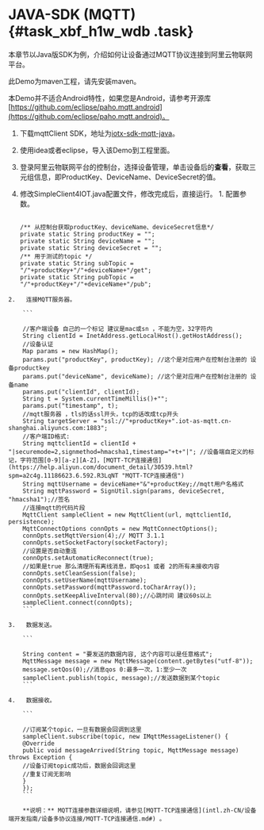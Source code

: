 # JAVA-SDK \(MQTT\) {#task_xbf_h1w_wdb .task}

本章节以Java版SDK为例，介绍如何让设备通过MQTT协议连接到阿里云物联网平台。

此Demo为maven工程，请先安装maven。

本Demo并不适合Android特性，如果您是Android，请参考开源库 [https://github.com/eclipse/paho.mqtt.android](https://github.com/eclipse/paho.mqtt.android)。

1.   下载mqttClient SDK，地址为[iotx-sdk-mqtt-java](http://aliyun-iot.oss-cn-hangzhou.aliyuncs.com/iotx-sdk-java/iotx-sdk-mqtt-java-20170526.zip)。 
2.   使用idea或者eclipse，导入该Demo到工程里面。 
3.  登录阿里云物联网平台的控制台，选择设备管理，单击设备后的**查看**，获取三元组信息，即ProductKey、DeviceName、DeviceSecret的值。 
4.   修改SimpleClient4IOT.java配置文件，修改完成后，直接运行。 
    1.   配置参数。 

        ```
        
        /** 从控制台获取productKey、deviceName、deviceSecret信息*/
        private static String productKey = "";
        private static String deviceName = "";
        private static String deviceSecret = "";
        /** 用于测试的topic */
        private static String subTopic = "/"+productKey+"/"+deviceName+"/get";
        private static String pubTopic = "/"+productKey+"/"+deviceName+"/pub";
        ```

    2.   连接MQTT服务器。 

        ```
        
        //客户端设备 自己的一个标记 建议是mac或sn ，不能为空，32字符内
        String clientId = InetAddress.getLocalHost().getHostAddress();
        //设备认证
        Map params = new HashMap();
        params.put("productKey", productKey); //这个是对应用户在控制台注册的 设备productkey
        params.put("deviceName", deviceName); //这个是对应用户在控制台注册的 设备name
        params.put("clientId", clientId);
        String t = System.currentTimeMillis()+"";
        params.put("timestamp", t);
        //mqtt服务器 ，tls的话ssl开头，tcp的话改成tcp开头
        String targetServer = "ssl://"+productKey+".iot-as-mqtt.cn-shanghai.aliyuncs.com:1883";
        //客户端ID格式:
        String mqttclientId = clientId + "|securemode=2,signmethod=hmacsha1,timestamp="+t+"|"; //设备端自定义的标记，字符范围[0-9][a-z][A-Z]，[MQTT-TCP连接通信](https://help.aliyun.com/document_detail/30539.html?spm=a2c4g.11186623.6.592.R3LqNT "MQTT-TCP连接通信")
        String mqttUsername = deviceName+"&"+productKey;//mqtt用户名格式
        String mqttPassword = SignUtil.sign(params, deviceSecret, "hmacsha1");//签名
        //连接mqtt的代码片段
        MqttClient sampleClient = new MqttClient(url, mqttclientId, persistence);
        MqttConnectOptions connOpts = new MqttConnectOptions();
        connOpts.setMqttVersion(4);// MQTT 3.1.1
        connOpts.setSocketFactory(socketFactory);
        //设置是否自动重连
        connOpts.setAutomaticReconnect(true);
        //如果是true 那么清理所有离线消息，即qos1 或者 2的所有未接收内容
        connOpts.setCleanSession(false);
        connOpts.setUserName(mqttUsername);
        connOpts.setPassword(mqttPassword.toCharArray());
        connOpts.setKeepAliveInterval(80);//心跳时间 建议60s以上
        sampleClient.connect(connOpts);
        ```

    3.   数据发送。 

        ```
        
        String content = "要发送的数据内容, 这个内容可以是任意格式";
        MqttMessage message = new MqttMessage(content.getBytes("utf-8"));
        message.setQos(0);//消息qos 0:最多一次，1:至少一次
        sampleClient.publish(topic, message);//发送数据到某个topic
        ```

    4.   数据接收。 

        ```
        
        //订阅某个topic，一旦有数据会回调到这里
        sampleClient.subscribe(topic, new IMqttMessageListener() {
        @Override
        public void messageArrived(String topic, MqttMessage message) throws Exception {
        //设备订阅topic成功后，数据会回调这里
        //重复订阅无影响
        }
        });
        ```

        **说明：** MQTT连接参数详细说明，请参见[MQTT-TCP连接通信](intl.zh-CN/设备端开发指南/设备多协议连接/MQTT-TCP连接通信.md#) 。


